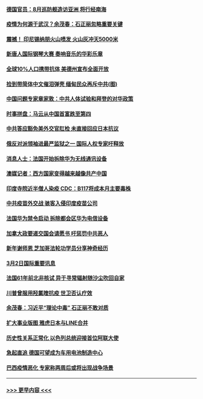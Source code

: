 #### [德国官员：8月巡防舰造访亚洲 将行经南海](../pages/prog202/a103065708.md?t=03031151) 
#### [疫情为何源于武汉？余茂春：石正丽忽略重要关键](../pages/prog202/a103065682.md?t=03031151) 
#### [震撼！ 印尼锡纳朋火山喷发 火山灰冲天5000米](../pages/prog202/a103065207.md?t=03031151) 
#### [新唐人国际钢琴大赛 奏响音乐的华彩乐章](../pages/prog202/a103065639.md?t=03031151) 
#### [全球10%人口携带抗体 美德州宣布全面开放](../pages/prog202/a103065617.md?t=03031151) 
#### [捡到带简体中文催泪弹壳 缅甸民众再斥中共(图)](../pages/prog202/a103065601.md?t=03031151) 
#### [中国问题专家章家敦：中共人体试验和拜登的对华政策](../pages/prog202/a103065589.md?t=03031151) 
#### [时事拼盘：马云从中国首富跌至第四](../pages/prog202/a103065598.md?t=03031151) 
#### [中共答应豁免美外交官肛检 未直接回应日本抗议](../pages/prog202/a103065543.md?t=03031151) 
#### [俄反对派领袖进最严监狱之一 国际人权专家吁释放](../pages/prog202/a103065345.md?t=03031151) 
#### [消息人士：法国开始拆除华为无线通讯设备](../pages/prog202/a103065529.md?t=03031151) 
#### [澳媒记者：西方国家变得越来越像共产中国](../pages/prog202/a103065521.md?t=03031151) 
#### [印度寺院近半僧人染疫 CDC：B117将成本月主要毒株](../pages/prog202/a103065432.md?t=03031151) 
#### [中共疫苗外交战 骇客入侵印度疫苗公司](../pages/prog202/a103065393.md?t=03031151) 
#### [法国华为禁令启动 拆除都会区华为电信设备](../pages/prog202/a103065383.md?t=03031151) 
#### [加拿大政要递交国会请愿书 吁惩罚中共恶人](../pages/prog202/a103064951.md?t=03031151) 
#### [新年谢师恩 芝加哥法轮功学员分享神奇经历](../pages/prog202/a103065301.md?t=03031151) 
#### [3月2日国际重要讯息](../pages/prog202/a103065236.md?t=03031151) 
#### [法国61年前北非核试 异于寻常辐射随沙尘吹回自家](../pages/prog202/a103065165.md?t=03031151) 
#### [川普曾服用羟氯喹抗疫 世卫否认疗效](../pages/prog202/a103065113.md?t=03031151) 
#### [余茂春：习近平“理论中毒” 石正丽不敢对质](../pages/prog202/a103065083.md?t=03031151) 
#### [扩大事业版图 雅虎日本与LINE合并](../pages/prog202/a103065040.md?t=03031151) 
#### [历史性关系正常化 以色列总统迎接首位阿联大使](../pages/prog202/a103065027.md?t=03031151) 
#### [急起直追 德国可望成为车用电池制造中心](../pages/prog202/a103065007.md?t=03031151) 
#### [巴西疫情恶化 专家称两周后或将出现战争场景](../pages/prog202/a103064978.md?t=03031151) 

----
#### [ >>> 更早内容 <<< ](../indexes/prog202-earlier.md)
